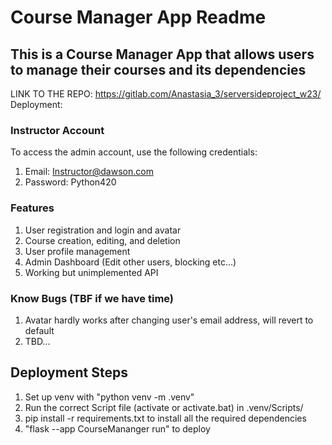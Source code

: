 # Course Manager App Readme
## This is a Course Manager App that allows users to manage their courses and its dependencies
LINK TO THE REPO: https://gitlab.com/Anastasia_3/serversideproject_w23/
Deployment: 
### Instructor Account
To access the admin account, use the following credentials:
1. Email: Instructor@dawson.com
2. Password: Python420
### Features
1. User registration and login and avatar
2. Course creation, editing, and deletion
3. User profile management
4. Admin Dashboard (Edit other users, blocking etc...)
5. Working but unimplemented API
### Know Bugs (TBF if we have time)
1. Avatar hardly works after changing user's email address, will revert to default
2. TBD...
## Deployment Steps
1. Set up venv with "python venv -m .venv"
2. Run the correct Script file (activate or activate.bat) in .venv/Scripts/
3. pip install -r requirements.txt to install all the required dependencies
4. "flask --app CourseMananger run" to deploy
